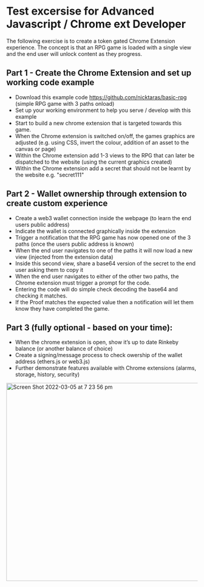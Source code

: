 # Test excersise for Advanced Javascript / Chrome ext Developer

The following exercise is to create a token gated Chrome Extension experience. The concept is that an RPG game is loaded with a single view and the end user will unlock content as they progress.

## Part 1 - Create the Chrome Extension and set up working code example

- Download this example code https://github.com/nicktaras/basic-rpg (simple RPG game with 3 paths onload)
- Set up your working environment to help you serve / develop with this example
- Start to build a new chrome extension that is targeted towards this game.
- When the Chrome extension is switched on/off, the games graphics are adjusted (e.g. using CSS, invert the colour, addition of an asset to the canvas or page)
- Within the Chrome extension add 1-3 views to the RPG that can later be dispatched to the website (using the current graphics created)
- Within the Chrome extension add a secret that should not be learnt by the website e.g. "secret111"

## Part 2 - Wallet ownership through extension to create custom experience

- Create a web3 wallet connection inside the webpage (to learn the end users public address)
- Indicate the wallet is connected graphically inside the extension 
- Trigger a notification that the RPG game has now opened one of the 3 paths (once the users public address is known)
- When the end user navigates to one of the paths it will now load a new view (injected from the extension data)
- Inside this second view, share a base64 version of the secret to the end user asking them to copy it
- When the end user navigates to either of the other two paths, the Chrome extension must trigger a prompt for the code.
- Entering the code will do simple check decoding the base64 and checking it matches.
- If the Proof matches the expected value then a notification will let them know they have completed the game. 

## Part 3 (fully optional - based on your time):

- When the chrome extension is open, show it’s up to date Rinkeby balance (or another balance of choice)
- Create a signing/message process to check owership of the wallet address (ethers.js or web3.js)
- Further demonstrate features available with Chrome extensions (alarms, storage, history, security)

<img width="521" alt="Screen Shot 2022-03-05 at 7 23 56 pm" src="https://user-images.githubusercontent.com/6808817/156907891-aef5a2cd-e298-46d5-b134-14618cc0ce6b.png">
